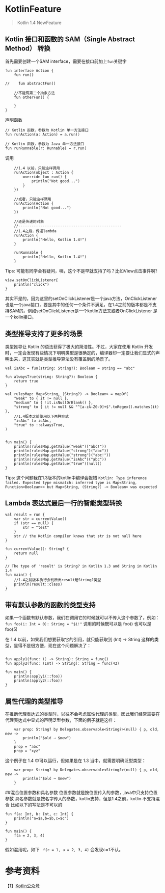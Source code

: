 # KotlinFeature
> Kotlin 1.4 NewFeature 

## Kotlin 接口和函数的 SAM（Single Abstract Method） 转换
首先需要创建一个SAM interface，需要在接口前加上`fun`关键字

```
fun interface Action {
    fun run()

//    fun abstractFun()

    //不能有第二个抽象方法
    fun otherFun() {

    }
}
```

声明函数
```
// Kotlin 函数，参数为 Kotlin 单一方法接口
fun runAction(a: Action) = a.run()

// Kotlin 函数，参数为 Java 单一方法接口
fun runRunnable(r: Runnable) = r.run(
```

调用

```
    //1.4 以前，只能这样调用
    runAction(object : Action {
        override fun run() {
            println("Not good...")
        }
    })

    //或者，只能这样调用
    runAction(Action {
        println("Not good...")
    })

    //还是传递的对象
    //-----------------------------------------------
    //1.4之后，传递lambda
    runAction {
        println("Hello, Kotlin 1.4!")
    }

    runRunnable {
        println("Hello, Kotlin 1.4!")
    }
```
Tips:
可能有同学会有疑问，咦，这个不是早就支持了吗？比如View点击事件啊?

```
view.setOnClickListener{
    println("click")
}
```
其实不是的，因为这里的setOnClickListener是一个java方法，OnClickListener也是一个java接口，要是其中的任何一个条件不满足，在1.4之前的版本都是不支持SAM的。例如setOnClickListener是一个kotlin方法又或者OnClickListener 是一个kolin接口。

## 类型推导支持了更多的场景
类型推导让 Kotlin 的语法获得了极大的简洁性。不过，大家在使用 Kotlin 开发时，一定会发现有些情况下明明类型是很确定的，编译器却一定要让我们显式的声明出来，这其实就是类型推导算法没有覆盖到的场景了。

```
val isAbc = fun(string: String?): Boolean = string == "abc"

fun alwaysTrue(string: String?): Boolean {
    return true
}

val rulesMap: Map<String, (String?) -> Boolean> = mapOf(
    "weak" to { it != null },
    "medium" to { !it.isNullOrBlank() },
    "strong" to { it != null && "^[a-zA-Z0-9]+$".toRegex().matches(it) },
    //1.4版本之前使用以下两种方式
    "isAbc" to isAbc,
    "true" to ::alwaysTrue,
)


fun main() {
    println(rulesMap.getValue("weak")("abc!"))
    println(rulesMap.getValue("strong")("abc"))
    println(rulesMap.getValue("strong")("abc!"))
    println(rulesMap.getValue("isAbc")("abc"))
    println(rulesMap.getValue("true")(null))
}
```
Tips:
这个问题我在1.3版本的kotlin中编译会报错
`Kotlin: Type inference failed. Expected type mismatch: inferred type is Map<String, Function<Boolean>> but Map<String, (String?) -> Boolean> was expected`

## Lambda 表达式最后一行的智能类型转换

```
val result = run {
    var str = currentValue()
    if (str == null) {
        str = "test"
    }
    str // the Kotlin compiler knows that str is not null here
}

fun currentValue(): String? {
    return null
}

// The type of 'result' is String? in Kotlin 1.3 and String in Kotlin 1.4
fun main() {
    //1.4之前版本执行会判断出result是String?类型
    println(result::class)
}
```

## 带有默认参数的函数的类型支持
如果一个函数有默认参数，我们在调用它的时候就可以不传入这个参数了，例如：
`fun foo(i: Int = 0): String = "$i!"`
调用的时候既可以是 foo() 也可以是 foo(5)

在 1.4 以前，如果我们想要获取它的引用，就只能获取到 (Int) -> String 这样的类型，显得不是很方便，现在这个问题解决了：

```

fun apply1(func: () -> String): String = func()
fun apply2(func: (Int) -> String): String = func(42)

fun main() {
    println(apply1(::foo))
    println(apply2(::foo))
}
```
## 属性代理的类型推导
在推断代理表达式的类型时，以往不会考虑属性代理的类型，因此我们经常需要在代理表达式中显式的声明泛型参数，下面的例子就是这样：

```
    var prop: String? by Delegates.observable<String?>(null) { p, old, new ->
        println("$old → $new")
    }
    prop = "abc"
    prop = "xyz"
```
这个例子在 1.4 中可以运行，但如果是在 1.3 当中，就需要明确泛型类型：

```
    var prop: String? by Delegates.observable<String?>(null) { p, old, new ->
        println("$old → $new")
    }
```

##混合位置参数和具名参数
位置参数就是按位置传入的参数，java中只支持位置参数
具名参数就是按名字传入的参数，kotlin支持，但是1.4之前，kotlin 不支持混合
比如以下的写法是不可以的

```
fun f(a: Int, b: Int, c: Int) {
    println("a=$a,b=$b,c=$c")
}

fun main() {
    f(a = 2, 3, 4)
}
```
假如混用呢，如下
` f(c = 1, a = 2, 3, 4)`
会发现c=1不认。



# 参考资料

【1】[Kotlin公众号](https://mp.weixin.qq.com/s?__biz=MzIzMTYzOTYzNA==&mid=2247484576&idx=1&sn=d61d2fd19ce4fbf380d31283687deeec&chksm=e8a05b9ddfd7d28b9bb1d1146afbe2ef70b3f53892edfc536536badb1ab2d6b6fc04b9a18ddb&mpshare=1&scene=1&srcid=&sharer_sharetime=1586662469474&sharer_shareid=0d0ed9221bc1223986748805236d1451#rd)

